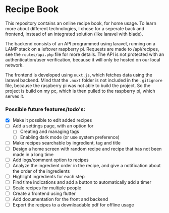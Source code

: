 # Recipe Book
This repository contains an online recipe book, for home usage. To learn more about different technologies, I chose for a seperate back and frontend, instead of an integrated solution (like laravel with blade). 

The backend consists of an API programmed using laravel, running on a LAMP stack on a leftover raspberry pi. Requests are made to /api/recipes, see the `routes/api.php` file for more details. The API is not protected with an authentication/user verification, because it will only be hosted on our local network.

The frontend is developed using `nuxt.js`, which fetches data using the laravel backend. Mind that the `.nuxt` folder is not included in the `.gitignore` file, because the raspberry pi was not able to build the project. So the project is build on my pc, which is then pulled to the raspberry pi, which serves it.


### Possible future features/todo's: 
- [x] Make it possible to edit added recipes
- [ ] Add a settings page, with an option for 
    - [ ] Creating and managing tags
    - [ ] Enabling dark mode (or use system preference) 
- [ ] Make recipes searchable by ingredient, tag and title
- [ ] Design a home screen with random recipe and recipe that has not been made in a long time
- [ ] Add logs/comment option to recipes
- [ ] Analyze the ingredient order in the recipe, and give a notification about the order of the ingredients
- [ ] Highlight ingredients for each step
- [ ] Find time indications and add a button to automatically add a timer
- [ ] Scale recipes for multiple people
- [ ] Create a frontend using flutter
- [ ] Add documentation for the front and backend
- [ ] Export the recipes to a downloadable pdf for offline usage

